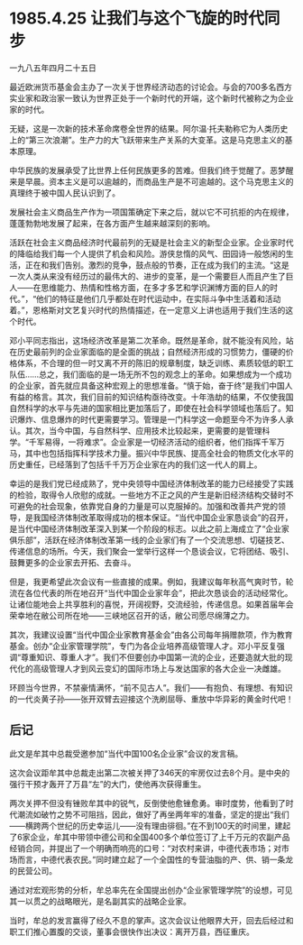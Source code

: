 # 1985.4.25 让我们与这个飞旋的时代同步

一九八五年四月二十五日  
  
最近欧洲货币基金会主办了一次关于世界经济动态的讨论会。与会的700多名西方实业家和政治家一致认为世界正处于一个新时代的开端，这个新时代被称之为企业家的时代。  
  
 无疑，这是一次新的技术革命席卷全世界的结果。阿尔温·托夫勒称它为人类历史上的“第三次浪潮”。生产力的大飞跃带来生产关系的大变革。这是马克思主义的基本原理。  
  
 中华民族的发展承受了比世界上任何民族更多的苦难。但我们终于觉醒了。恶梦醒来是早晨。资本主义是可以逾越的，而商品生产是不可逾越的。这个马克思主义的真理终于被中国人民认识到了。  
  
 发展社会主义商品生产作为一项国策确定下来之后，就以它不可抗拒的内在规律，蓬蓬勃勃地发展了起来，在各方面产生越来越深刻的影响。  
  
 活跃在社会主义商品经济时代最前列的无疑是社会主义的新型企业家。企业家时代的降临给我们每一个人提供了机会和风险。游侠怠惰的风气、田园诗一般悠闲的生活，正在和我们告别。激烈的竞争，鼓点般的节奏，正在成为我们的主流。“这是一次人类从来没有经历过的最伟大的、进步的变革，是一个需要巨人而且产生了巨人——在思维能力、热情和性格方面，在多才多艺和学识渊博方面的巨人的时代。”，“他们的特征是他们几乎都处在时代运动中，在实际斗争中生活着和活动着。”，恩格斯对文艺复兴时代的热情描述，在一定意义上讲也适用于我们生活的这个时代。  
  
 邓小平同志指出，这场经济改革是第二次革命。既然是革命，就不能没有风险，站在历史最前列的企业家面临的是全面的挑战；自然经济形成的习惯势力，僵硬的价格体系，不合理的但一时又离不开的陈旧的规章制度，缺乏训练、素质较低的职工队伍……总之，我们面临的是一场无所不包的观念上的革命。如果想成为一个成功的企业家，首先就应具备这种宏观上的思想准备。“慎于始，奋于终”是我们中国人有益的格言。其次，我们目前的知识结构亟待改变。十年浩劫的结果，不仅使我国自然科学的水平与先进的国家相比更加落后了，即使在社会科学领域也落后了。知识爆炸、信息爆炸的时代更需要学习。管理是一门科学这一命题至今不为许多人承认。其次，当今中国，与自然科学、应用技术比较起来，更需要的是管理科学。“千军易得，一将难求”。企业家是一切经济活动的组织者，他们指挥千军万马，其中也包括指挥科学技术力量。振兴中华民族、提高全社会的物质文化水平的历史重任，已经落到了包括千千万万企业家在内的我们这一代人的肩上。  
  
幸运的是我们党已经成熟了，党中央领导中国经济体制改革的能力已经接受了实践的检验，取得令人欣慰的成就。一些地方不正之风的产生是新旧经济结构交替时不可避免的社会现象，依靠党自身的力量是可以克服掉的。加强和改善共产党的领导，是我国经济体制改革取得成功的根本保证。“当代中国企业家恳谈会”的召开，是当代中国经济体制改革深入到某一个阶段的标志。以此之前上海成立了“企业家俱乐部”，活跃在经济体制改革第一线的企业家们有了一个交流思想、切磋技艺、传递信息的场所。今天，我们聚会一堂举行这样一个恳谈会议，它将团结、吸引、鼓舞更多的企业家去开拓、去奋斗。  
  
但是，我更希望此次会议有一些直接的成果。例如，我建议每年秋高气爽时节，轮流在各位代表的所在地召开“当代中国企业家年会”，把此次恳谈会的活动经常化。让诸位能地会上共享胜利的喜悦，开阔视野，交流经验，传递信息。如果首届年会荣幸地在敝公司所在地——三峡地区召开的话，敝公司愿尽绵薄之力。  
  
 其次，我建议设置“当代中国企业家教育基金会”由各公司每年捐赠款项，作为教育基金。创办“企业家管理学院”，专门为各企业培养高级管理人才。邓小平反复强调“尊重知识、尊重人才”。我们不但要创办中国第一流的企业，还要造就大批的现代化的高级管理人才到风云变幻的国际市场上与发达国家的各大企业一决雌雄。  
  
 环顾当今世界，不禁豪情满怀，“前不见古人”。我们——有抱负、有理想、有知识的一代炎黄子孙——张开双臂去迎接这个洗刷屈辱、重放中华异彩的黄金时代吧！

## **后记**

此文是牟其中总裁受邀参加“当代中国100名企业家”会议的发言稿。  
  
这次会议距牟其中总裁走出第二次被关押了346天的牢房仅过去8个月。是中央的强行干预才轰开了万县“左”的大门，使他再次获得重生。  
  
两次关押不但没有锉败牟其中的锐气，反倒使他愈锉愈勇。审时度势，他看到了时代潮流如破竹之势不可阻挡，因此，做好了再坐两年牢的准备，坚定的提出“我们——横跨两个世纪的历史幸运儿——没有理由徘徊。”在不到100天的时间里，建起了6家企业，牟其中带领中德公司和全国400多个单位签订了上千万元的农副产品经销合同，并提出了一个明确而响亮的口号：“对农村来讲，中德代表市场；对市场而言，中德代表农民。”同时建立起了一个全国性的专营油脂的产、供、销一条龙的民营公司。  
  
通过对宏观形势的分析，牟总率先在全国提出创办“企业家管理学院”的设想，可见其一以贯之的战略眼光，是名副其实的战略企业家。  
  
当时，牟总的发言赢得了经久不息的掌声。这次会议让他眼界大开，回去后经过和职工们推心置腹的交谈，董事会很快作出决议：离开万县，西征重庆。

